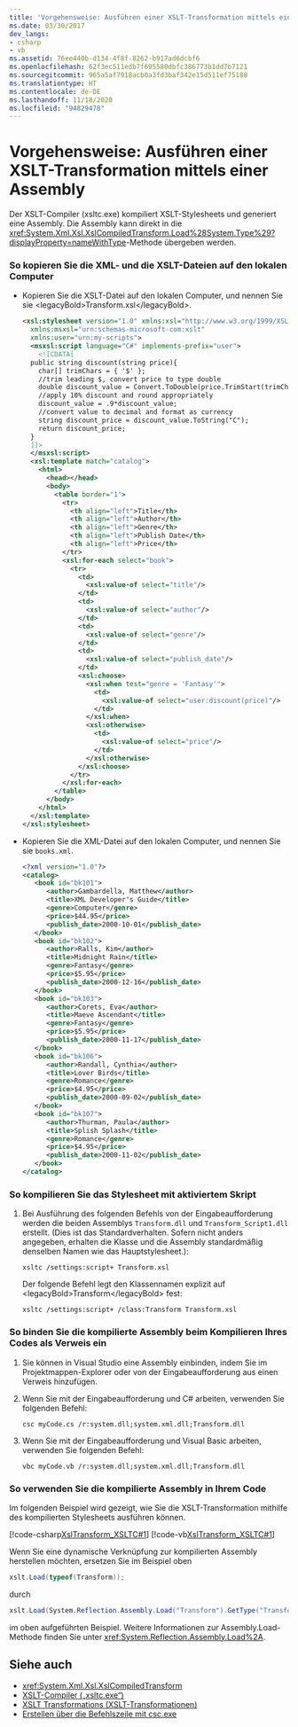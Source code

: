 ```yaml
---
title: 'Vorgehensweise: Ausführen einer XSLT-Transformation mittels einer Assembly'
ms.date: 03/30/2017
dev_langs:
- csharp
- vb
ms.assetid: 76ee440b-d134-4f8f-8262-b917ad6dcbf6
ms.openlocfilehash: 62f3ec511edb7f695580dbfc386773b1dd7b7121
ms.sourcegitcommit: 965a5af7918acb0a3fd3baf342e15d511ef75188
ms.translationtype: HT
ms.contentlocale: de-DE
ms.lasthandoff: 11/18/2020
ms.locfileid: "94829478"
---
```

# <a name="how-to-perform-an-xslt-transformation-by-using-an-assembly"></a>Vorgehensweise: Ausführen einer XSLT-Transformation mittels einer Assembly
Der XSLT-Compiler (xsltc.exe) kompiliert XSLT-Stylesheets und generiert eine Assembly. Die Assembly kann direkt in die <xref:System.Xml.Xsl.XslCompiledTransform.Load%28System.Type%29?displayProperty=nameWithType>-Methode übergeben werden.  
  
### <a name="to-copy-the-xml-and-xslt-files-to-your-local-computer"></a>So kopieren Sie die XML- und die XSLT-Dateien auf den lokalen Computer  
  
- Kopieren Sie die XSLT-Datei auf den lokalen Computer, und nennen Sie sie &lt;legacyBold&gt;Transform.xsl&lt;/legacyBold&gt;.  
  
    ```xml  
    <xsl:stylesheet version="1.0" xmlns:xsl="http://www.w3.org/1999/XSL/Transform"  
      xmlns:msxsl="urn:schemas-microsoft-com:xslt"  
      xmlns:user="urn:my-scripts">  
      <msxsl:script language="C#" implements-prefix="user">  
        <![CDATA[  
      public string discount(string price){  
        char[] trimChars = { '$' };  
        //trim leading $, convert price to type double  
        double discount_value = Convert.ToDouble(price.TrimStart(trimChars));  
        //apply 10% discount and round appropriately  
        discount_value = .9*discount_value;  
        //convert value to decimal and format as currency  
        string discount_price = discount_value.ToString("C");  
        return discount_price;  
      }  
      ]]>  
      </msxsl:script>  
      <xsl:template match="catalog">  
        <html>  
          <head></head>  
          <body>  
            <table border="1">  
              <tr>  
                <th align="left">Title</th>  
                <th align="left">Author</th>  
                <th align="left">Genre</th>  
                <th align="left">Publish Date</th>  
                <th align="left">Price</th>  
              </tr>  
              <xsl:for-each select="book">  
                <tr>  
                  <td>  
                    <xsl:value-of select="title"/>  
                  </td>  
                  <td>  
                    <xsl:value-of select="author"/>  
                  </td>  
                  <td>  
                    <xsl:value-of select="genre"/>  
                  </td>  
                  <td>  
                    <xsl:value-of select="publish_date"/>  
                  </td>  
                  <xsl:choose>  
                    <xsl:when test="genre = 'Fantasy'">  
                      <td>  
                        <xsl:value-of select="user:discount(price)"/>  
                      </td>  
                    </xsl:when>  
                    <xsl:otherwise>  
                      <td>  
                        <xsl:value-of select="price"/>  
                      </td>  
                    </xsl:otherwise>  
                  </xsl:choose>  
                </tr>  
              </xsl:for-each>  
            </table>  
          </body>  
        </html>  
      </xsl:template>  
    </xsl:stylesheet>  
    ```  
  
- Kopieren Sie die XML-Datei auf den lokalen Computer, und nennen Sie sie `books.xml`.  
  
    ```xml  
    <?xml version="1.0"?>  
    <catalog>  
       <book id="bk101">  
          <author>Gambardella, Matthew</author>  
          <title>XML Developer's Guide</title>  
          <genre>Computer</genre>  
          <price>$44.95</price>  
          <publish_date>2000-10-01</publish_date>  
       </book>  
       <book id="bk102">  
          <author>Ralls, Kim</author>  
          <title>Midnight Rain</title>  
          <genre>Fantasy</genre>  
          <price>$5.95</price>  
          <publish_date>2000-12-16</publish_date>  
       </book>  
       <book id="bk103">  
          <author>Corets, Eva</author>  
          <title>Maeve Ascendant</title>  
          <genre>Fantasy</genre>  
          <price>$5.95</price>  
          <publish_date>2000-11-17</publish_date>  
       </book>  
       <book id="bk106">  
          <author>Randall, Cynthia</author>  
          <title>Lover Birds</title>  
          <genre>Romance</genre>  
          <price>$4.95</price>  
          <publish_date>2000-09-02</publish_date>  
       </book>  
       <book id="bk107">  
          <author>Thurman, Paula</author>  
          <title>Splish Splash</title>  
          <genre>Romance</genre>  
          <price>$4.95</price>  
          <publish_date>2000-11-02</publish_date>  
       </book>  
    </catalog>  
    ```  
  
### <a name="to-compile-the-style-sheet-with-the-script-enabled"></a>So kompilieren Sie das Stylesheet mit aktiviertem Skript  
  
1. Bei Ausführung des folgenden Befehls von der Eingabeaufforderung werden die beiden Assemblys `Transform.dll` und `Transform_Script1.dll` erstellt. (Dies ist das Standardverhalten. Sofern nicht anders angegeben, erhalten die Klasse und die Assembly standardmäßig denselben Namen wie das Hauptstylesheet.):  
  
    ```console  
    xsltc /settings:script+ Transform.xsl  
    ```
  
    Der folgende Befehl legt den Klassennamen explizit auf &lt;legacyBold&gt;Transform&lt;/legacyBold&gt; fest:  
  
    ```console  
    xsltc /settings:script+ /class:Transform Transform.xsl  
    ```  
  
### <a name="to-include-the-compiled-assembly-as-a-reference-when-you-compile-your-code"></a>So binden Sie die kompilierte Assembly beim Kompilieren Ihres Codes als Verweis ein  
  
1. Sie können in Visual Studio eine Assembly einbinden, indem Sie im Projektmappen-Explorer oder von der Eingabeaufforderung aus einen Verweis hinzufügen.  
  
2. Wenn Sie mit der Eingabeaufforderung und C# arbeiten, verwenden Sie folgenden Befehl:  
  
    ```console  
    csc myCode.cs /r:system.dll;system.xml.dll;Transform.dll  
    ```  
  
3. Wenn Sie mit der Eingabeaufforderung und Visual Basic arbeiten, verwenden Sie folgenden Befehl:  
  
    ```console  
    vbc myCode.vb /r:system.dll;system.xml.dll;Transform.dll  
    ```  
  
### <a name="to-use-the-compiled-assembly-in-your-code"></a>So verwenden Sie die kompilierte Assembly in Ihrem Code  
  
Im folgenden Beispiel wird gezeigt, wie Sie die XSLT-Transformation mithilfe des kompilierten Stylesheets ausführen können.  
  
[!code-csharp[XslTransform_XSLTC#1](../../../../samples/snippets/csharp/VS_Snippets_Data/XslTransform_XSLTC/CS/XslTransform_XSLTC.cs#1)]
[!code-vb[XslTransform_XSLTC#1](../../../../samples/snippets/visualbasic/VS_Snippets_Data/XslTransform_XSLTC/VB/XslTransform_XSLTC.vb#1)]  
  
Wenn Sie eine dynamische Verknüpfung zur kompilierten Assembly herstellen möchten, ersetzen Sie im Beispiel oben
  
```csharp  
xslt.Load(typeof(Transform));  
```  
  
durch  
  
```csharp
xslt.Load(System.Reflection.Assembly.Load("Transform").GetType("Transform"));  
```
  
im oben aufgeführten Beispiel. Weitere Informationen zur Assembly.Load-Methode finden Sie unter <xref:System.Reflection.Assembly.Load%2A>.  
  
## <a name="see-also"></a>Siehe auch

- <xref:System.Xml.Xsl.XslCompiledTransform>
- [XSLT-Compiler („xsltc.exe“)](xslt-compiler-xsltc-exe.md)
- [XSLT Transformations (XSLT-Transformationen)](xslt-transformations.md)
- [Erstellen über die Befehlszeile mit csc.exe](../../../csharp/language-reference/compiler-options/command-line-building-with-csc-exe.md)
